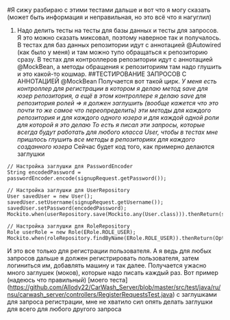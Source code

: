 #Я сижу разбираю с этими тестами дальше и вот что я могу сказать (может быть информация и неправильная, но это всё что я нагуглил)
1) Надо делить тесты на тесты для базы данных и тесты для запросов. Я это можно сказать миксовал, поэтому наверное так и получалось.
В тестах для баз данных репозитории идут с аннотацией @Autowired (как было у меня) и там можно тупо обращаться к репозиторию сразу.
В тестах для контроллеров репозитории идут с аннотацией @MockBean, а методы обращения к репозиториям там надо глушить и это какой-то кошмар.
##ТЕСТИРОВАНИЕ ЗАПРОСОВ С АННОТАЦИЕЙ @MockBean
Получается вот такой цирк.
*У меня есть контроллер для регистрации в котором я делаю метод save для юзер репозитория, а ещё в этом контроллере я делаю save для репозитория ролей => я должен заглушить (вообще кажется что это почти то же самое что переопределить) эти методы для каждого репозитория и для каждого одного юзера и для каждой одной роли для которой я это делаю
То есть я писал эти запросы, которые всегда будут работать для любого класса User, чтобы в тестах мне пришлось глушить все методы в репозиториях для каждого созданного юзера*
Сейчас будет код того, как примерно делаются заглушки
```
// Настройка заглушки для PasswordEncoder
String encodedPassword = passwordEncoder.encode(signupRequest.getPassword());

// Настройка заглушки для UserRepository
User savedUser = new User();
savedUser.setUsername(signupRequest.getUsername());
savedUser.setPassword(encodedPassword);
Mockito.when(userRepository.save(Mockito.any(User.class))).thenReturn(savedUser);

// Настройка заглушки для RoleRepository
Role userRole = new Role(ERole.ROLE_USER);
Mockito.when(roleRepository.findByName(ERole.ROLE_USER)).thenReturn(Optional.of(userRole));
```
И это все только для регистрации пользователя. А я ведь для любых запросов дальше я должен регистрировать пользователя, затем логиниться им, добавлять машину и так далее.
Получается ужасно много заглушек (моков), которые надо писать каждый раз.
Вот пример (надеюсь что правильный) [моего теста] (https://github.com/Allody22/CarWash_Server/blob/master/src/test/java/ru/nsu/carwash_server/controllers/RegisterRequestsTest.java) с заглушками для запроса регистрации, мне не хватило сил опять делать заглушки для всего для любого другого запроса
